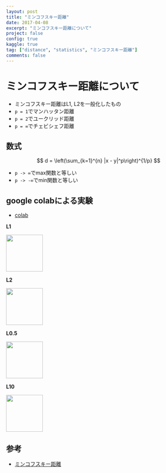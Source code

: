 ```yaml
---
layout: post
title: "ミンコフスキー距離"
date: 2017-04-08
excerpt: "ミンコフスキー距離について"
project: false
config: true
kaggle: true
tag: ["distance", "statistics", "ミンコフスキー距離"]
comments: false
---
```


# ミンコフスキー距離について
 - ミンコフスキー距離はL1, L2を一般化したもの
 - `p = 1`でマンハッタン距離
 - `p = 2`でユークリッド距離
 - `p = ∞`でチェビシェフ距離


## 数式

$$
d = \left(\sum_{k=1}^{n} |x - y|^p\right)^{1/p}
$$

 - `p -> ∞`でmax関数と等しい
 - `p -> -∞`でmin関数と等しい

## google colabによる実験
 - [colab](https://colab.research.google.com/drive/1wzS9JE3bUmwsxzCCMec-Zy0aW1Q8HCrr?usp=sharing)

**L1**  
<div>
  <img style="align: center !important; width: 100px !important;" src="https://user-images.githubusercontent.com/4949982/130983349-57a12d51-97d7-44a1-b743-8ae6c270fd4c.png">
</div>

**L2**  
<div>
  <img style="align: center !important; width: 100px !important;" src="https://user-images.githubusercontent.com/4949982/130983329-162934f6-1087-435c-be52-0de052d321e6.png">
</div>

**L0.5**  
<div>
  <img style="align: center !important; width: 100px !important;" src="https://user-images.githubusercontent.com/4949982/130983365-f4f8f8c6-3b35-4f71-9b15-92e45c19f178.png">
</div>

**L10**  
<div>
  <img style="align: center !important; width: 100px !important;" src="https://user-images.githubusercontent.com/4949982/130983915-492d8434-c545-45aa-a636-9c9b35195319.png">
</div>


## 参考
 - [ミンコフスキー距離](https://ja.wikipedia.org/wiki/%E3%83%9F%E3%83%B3%E3%82%B3%E3%83%95%E3%82%B9%E3%82%AD%E3%83%BC%E8%B7%9D%E9%9B%A2)
